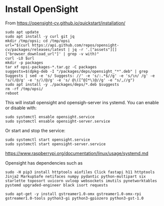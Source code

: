 # Install OpenSight
From https://opensight-cv.github.io/quickstart/installation/

```
sudo apt update
sudo apt install -y curl git jq
mkdir /tmp/opsi; cd /tmp/opsi
url="$(curl https://api.github.com/repos/opensight-cv/packages/releases/latest | jq -r '.["assets"][]["browser_download_url"]' | grep -v with)"
curl -LO $url
mkdir -p packages
tar xf opsi-packages-*.tar.gz -C packages
suggests=$(dpkg-deb -I "/packages/deps/opensight_"*".deb" | grep Suggests | sed -e 's/ Suggests: //' -e 's/:.*$//g' -e 's/\n/ /g' -e 's/(/@/g' -e 's/)/@/g' -e 's/ @\([^@]*\)@//g' -e "s/,//g")
sudo apt install -y ./packages/deps/*.deb $suggests
rm -rf /tmp/opsi/
reboot
```

This will install opensight and opensigh-server ins ystemd.
You can enable or disable with:

```
sudo systemctl ensable opensight.service
sudo systemctl ensable opensight-server.service
```

Or start and stop the service:
```
sudo systemctl start opensight.service
sudo systemctl start opensight-server.service
```

https://www.raspberrypi.org/documentation/linux/usage/systemd.md

Opensight has dependencies such as
```
sudo -H pip3 install httptools aiofiles Click fastapi h11 httptools Jinja2 MarkupSafe netifaces numpy pydantic python-multipart six starlette toposort uvicorn uvloop websockets imutils pynetworktables pystemd upgraded-engineer black isort requests

sudo apt-get -y install gstreamer1.0-omx gstreamer1.0-omx-rpi gstreamer1.0-tools python3-gi python3-gpiozero python3-gst-1.0

```
